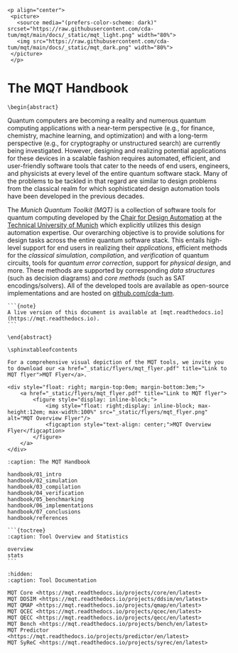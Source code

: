 ```{only} html
<p align="center">
 <picture>
   <source media="(prefers-color-scheme: dark)" srcset="https://raw.githubusercontent.com/cda-tum/mqt/main/docs/_static/mqt_light.png" width="80%">
   <img src="https://raw.githubusercontent.com/cda-tum/mqt/main/docs/_static/mqt_dark.png" width="80%">
 </picture>
 </p>
```

# The MQT Handbook

```{raw} latex
\begin{abstract}
```

Quantum computers are becoming a reality and numerous quantum computing applications with a near-term perspective (e.g., for finance, chemistry, machine learning, and optimization) and with a long-term perspective (e.g., for cryptography or unstructured search) are currently being investigated.
However, designing and realizing potential applications for these devices in a scalable fashion requires automated, efficient, and user-friendly software tools that cater to the needs of end users, engineers, and physicists at every level of the entire quantum software stack.
Many of the problems to be tackled in that regard are similar to design problems from the classical realm for which sophisticated design automation tools have been developed in the previous decades.

The _Munich Quantum Toolkit (MQT)_ is a collection of software tools for quantum computing developed by the [Chair for Design Automation](https://www.cda.cit.tum.de/) at the [Technical University of Munich](https://www.tum.de/) which explicitly utilizes this design automation expertise.
Our overarching objective is to provide solutions for design tasks across the entire quantum software stack.
This entails high-level support for end users in realizing their _applications_, efficient methods for the _classical simulation_, _compilation_, and _verification_ of quantum circuits, tools for _quantum error correction_, support for _physical design_, and more.
These methods are supported by corresponding _data structures_ (such as decision diagrams) and _core methods_ (such as SAT encodings/solvers).
All of the developed tools are available as open-source implementations and are hosted on [github.com/cda-tum](https://github.com/cda-tum).

````{only} latex
```{note}
A live version of this document is available at [mqt.readthedocs.io](https://mqt.readthedocs.io).
```
````

```{raw} latex
\end{abstract}

\sphinxtableofcontents
```

```{only} html
For a comprehensive visual depiction of the MQT tools, we invite you to download our <a href="_static/flyers/mqt_flyer.pdf" title="Link to MQT flyer">MQT Flyer</a>.

<div style="float: right; margin-top:0em; margin-bottom:3em;">
    <a href="_static/flyers/mqt_flyer.pdf" title="Link to MQT flyer">
        <figure style="display: inline-block;">
            <img style="float: right;display: inline-block; max-height:12em; max-width:100%" src="_static/flyers/mqt_flyer.png" alt="MQT Overview Flyer"/>
            <figcaption style="text-align: center;">MQT Overview Flyer</figcaption>
        </figure>
    </a>
</div>
```

```{toctree}
:caption: The MQT Handbook

handbook/01_intro
handbook/02_simulation
handbook/03_compilation
handbook/04_verification
handbook/05_benchmarking
handbook/06_implementations
handbook/07_conclusions
handbook/references
```

````{only} html
```{toctree}
:caption: Tool Overview and Statistics

overview
stats
```
````

```{toctree}
:hidden:
:caption: Tool Documentation

MQT Core <https://mqt.readthedocs.io/projects/core/en/latest>
MQT DDSIM <https://mqt.readthedocs.io/projects/ddsim/en/latest>
MQT QMAP <https://mqt.readthedocs.io/projects/qmap/en/latest>
MQT QCEC <https://mqt.readthedocs.io/projects/qcec/en/latest>
MQT QECC <https://mqt.readthedocs.io/projects/qecc/en/latest>
MQT Bench <https://mqt.readthedocs.io/projects/bench/en/latest>
MQT Predictor <https://mqt.readthedocs.io/projects/predictor/en/latest>
MQT SyReC <https://mqt.readthedocs.io/projects/syrec/en/latest>
```
